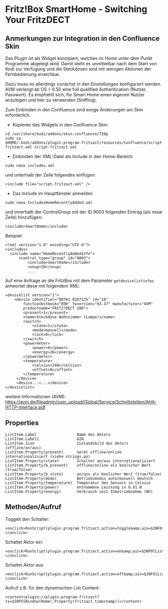 <h1>Fritz!Box SmartHome - Switching Your FritzDECT</h1>
<h2>Anmerkungen zur Integration in den Confluence Skin</h2>

Das Plugin ist als Widget konzipiert, welches im Home unter dem Punkt Programme abgelegt wird. 
Damit steht es unmittelbar nach dem Start von Kodi zur Verfügung und die Steckdosen sind mit wenigen Aktionen der Fernbedienung erreichbar.

Dazu muss es allerdings zunächst in den Einstellungen konfiguriert werden. AVM verlangt ab OS > 6.50 eine full qualified Authentication (Nutzer, Passwort).
Es empfiehlt sich, für Smart Home einen eigenen Nutzer anzulegen und hier zu verwenden (Sniffing).

Zum Einbinden in den Confluence sind einige Änderungen am Skin erforderlich.

* Kopieren des Widgets in den Confluence Skin:

```
cd /usr/share/kodi/addons/skin.confluence/720p
sudo cp $HOME/.kodi/addons/plugin.program.fritzact/resources/Confluence/script-fritzact.xml script-fritzact.xml
```

* Einbinden der XML-Datei als Include in den Home-Bereich

```
sudo nano includes.xml
```
  
  und unterhalb der Zeile <include file="IncludesHomeRecentlyAdded.xml" /> folgendes einfügen:

    <include file="script-fritzact-xml" />
    
* Das Include im Hauptfenster anmelden

```
sudo nano IncludesHomeRecentlyAdded.xml
```

  und innerhalb der ControlGroup mit der ID 9003 folgenden Eintrag (als neue Zeile) hinzufügen:
   
```
<include>SmartHome</include>
```
   
   
   Beispiel:
   
```
<?xml version="1.0" encoding="UTF-8"?>
<includes>
  <include name="HomeRecentlyAddedInfo">
      <control type="group" id="9003">
          <include>SmartHome</include>
          <onup>20</onup>
          ...
```


     
Auf eine Anfrage an die FritzBox mit dem Parameter `getdevicelistinfos` antwortet diese mit folgendem XML:
 
```
<devicelist version="1">
    <device identifier="08761 0287125" id="16" 
        functionbitmask="896" fwversion="03.37" manufacturer="AVM"
        productname="FRITZ!DECT 200">
        <present>1</present>
        <name>Steckdose Wohnzimmer (Lampe)</name>
        <switch>
            <state>1</state>
            <mode>manuell</mode>
            <lock>0</lock>
        </switch>
        <powermeter>
            <power>0</power>
            <energy>26</energy>
        </powermeter>
        <temperature>
            <celsius>240</celsius>
            <offset>0</offset>
        </temperature>
     </device>
     <device...>...</device>
</devicelist>
```
    
weitere Informationen (AVM): https://avm.de/fileadmin/user_upload/Global/Service/Schnittstellen/AHA-HTTP-Interface.pdf

<h2>Properties</h2>

    ListItem.Label                  Name des Aktors
    ListItem.Label2                 AIN
    ListItem.Icon                   Zustandsbild des Aktors (offline/an/aus)
    ListItem.Property(present)      Gerät offline/online internationalisiert (siehe strings.po)
    ListItem.Property(state)        Schalter an/aus internationalisiert
    ListItem.Property(b_present)    offline/online als boolscher Wert (true/false)
    ListItem.Property(b_state)      an/aus als boolscher Wert (true/false)
    ListItem.Property(mode)         Betriebsmodus auto/manuell deutsch
    ListItem.Property(temperature)  Temperatur des Sensors in Celsius
    ListItem.Property(power)        entnommene Leistung in 0.01 W
    ListItem.Property(energy)       Verbrauch seit Inbetriebnahme (Wh)

<h2>Methoden/Aufruf</h2>

Toggelt den Schalter:

```
<onclick>RunScript(plugin.program.fritzact,action=toggle&amp;ain=$INFO[ListItem.Label2])</onclick>
```

Schaltet Aktor ein:

```
<onclick>RunScript(plugin.program.fritzact,action=on&amp;ain=$INFO[ListItem.Label2])</onclick>
```

Schaltet Aktor aus:

```
<onclick>RunScript(plugin.program.fritzact,action=off&amp;ain=$INFO[ListItem.Label2])</onclick>
```
    
Aufruf z.B. für den dynamischen List Content:

```
<content>plugin://plugin.program.fritzact?ts=$INFO[Window(Home).Property(fritzact.timestamp)]</content>
```

